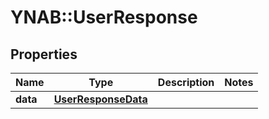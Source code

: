 # YNAB::UserResponse

## Properties

| Name | Type | Description | Notes |
| ---- | ---- | ----------- | ----- |
| **data** | [**UserResponseData**](UserResponseData.md) |  |  |

